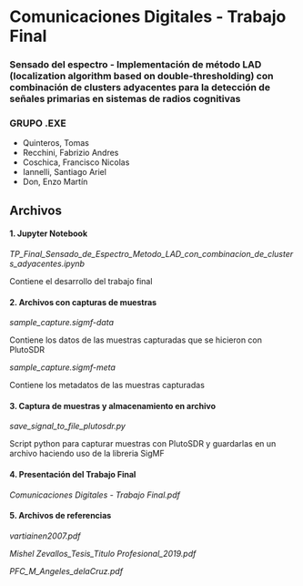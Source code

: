 # Comunicaciones Digitales - Trabajo Final
### Sensado del espectro - Implementación de método LAD (localization algorithm based on double-thresholding) con combinación de clusters adyacentes para la detección de señales primarias en sistemas de radios cognitivas

### GRUPO .EXE
- Quinteros, Tomas
- Recchini, Fabrizio Andres
- Coschica, Francisco Nicolas
- Iannelli, Santiago Ariel
- Don, Enzo Martín

## Archivos
#### 1. Jupyter Notebook
_TP_Final_Sensado_de_Espectro_Metodo_LAD_con_combinacion_de_clusters_adyacentes.ipynb_

Contiene el desarrollo del trabajo final

#### 2. Archivos con capturas de muestras
_sample_capture.sigmf-data_

Contiene los datos de las muestras capturadas que se hicieron con PlutoSDR

_sample_capture.sigmf-meta_

Contiene los metadatos de las muestras capturadas

#### 3. Captura de muestras y almacenamiento en archivo
_save_signal_to_file_plutosdr.py_

Script python para capturar muestras con PlutoSDR y guardarlas en un archivo haciendo uso de la libreria SigMF

#### 4. Presentación del Trabajo Final
_Comunicaciones Digitales - Trabajo Final.pdf_


#### 5. Archivos de referencias
_vartiainen2007.pdf_

_Mishel Zevallos_Tesis_Titulo Profesional_2019.pdf_

_PFC_M_Angeles_delaCruz.pdf_
